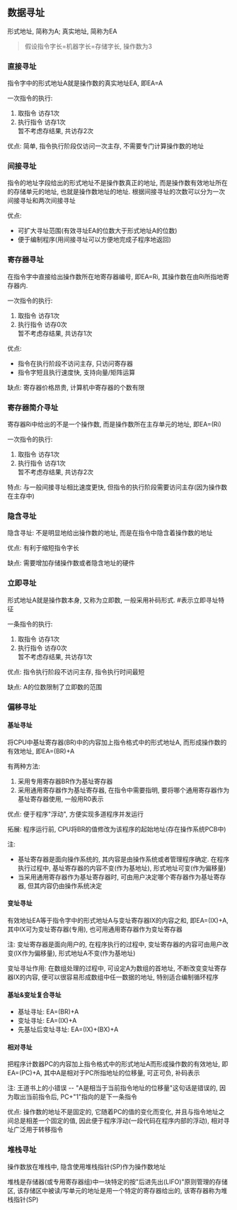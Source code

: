 ## 数据寻址

形式地址, 简称为A; 真实地址, 简称为EA

> 假设指令字长=机器字长=存储字长, 操作数为3

### 直接寻址

指令字中的形式地址A就是操作数的真实地址EA, 即EA=A

一次指令的执行:
1. 取指令 访存1次
2. 执行指令 访存1次
<br> 暂不考虑存结果, 共访存2次

优点: 简单, 指令执行阶段仅访问一次主存, 不需要专门计算操作数的地址

### 间接寻址

指令的地址字段给出的形式地址不是操作数真正的地址, 而是操作数有效地址所在的存储单元的地址, 也就是操作数地址的地址. 根据间接寻址的次数可以分为一次间接寻址和两次间接寻址

优点: 
- 可扩大寻址范围(有效寻址EA的位数大于形式地址A的位数)
- 便于编制程序(用间接寻址可以方便地完成子程序地返回)

### 寄存器寻址

在指令字中直接给出操作数所在地寄存器编号, 即EA=Ri, 其操作数在由Ri所指地寄存器内.

一次指令的执行: 
1. 取指令 访存1次
2. 执行指令 访存0次
<br> 暂不考虑存结果, 共访存1次

优点: 
- 指令在执行阶段不访问主存, 只访问寄存器
- 指令字短且执行速度快, 支持向量/矩阵运算

缺点: 寄存器价格昂贵, 计算机中寄存器的个数有限

### 寄存器简介寻址

寄存器Ri中给出的不是一个操作数, 而是操作数所在主存单元的地址, 即EA=(Ri)

一次指令的执行:
1. 取指令 访存1次
2. 执行指令 访存1次
<br> 暂不考虑存结果, 共访存2次

特点: 与一般间接寻址相比速度更快, 但指令的执行阶段需要访问主存(因为操作数在主存中)

### 隐含寻址

隐含寻址: 不是明显地给出操作数的地址, 而是在指令中隐含着操作数的地址

优点: 有利于缩短指令字长

缺点: 需要增加存储操作数或者隐含地址的硬件

### 立即寻址

形式地址A就是操作数本身, 又称为立即数, 一般采用补码形式. #表示立即寻址特征

一条指令的执行:
1. 取指令 访存1次
2. 执行指令 访存0次
<br> 暂不考虑存结果, 共访存1次

优点: 指令执行阶段不访问主存, 指令执行时间最短

缺点: A的位数限制了立即数的范围

### 偏移寻址

#### 基址寻址

将CPU中基址寄存器(BR)中的内容加上指令格式中的形式地址A, 而形成操作数的有效地址, 即EA=(BR)+A

有两种方法:
1. 采用专用寄存器BR作为基址寄存器
2. 采用通用寄存器作为基址寄存器, 在指令中需要指明, 要将哪个通用寄存器作为基址寄存器使用, 一般用R0表示

优点: 便于程序"浮动", 方便实现多道程序并发运行

拓展: 程序运行前, CPU将BR的值修改为该程序的起始地址(存在操作系统PCB中)

注: 
- 基址寄存器是面向操作系统的, 其内容是由操作系统或者管理程序确定. 在程序执行过程中, 基址寄存器的内容不变(作为基地址), 形式地址可变(作为偏移量)
- 当采用通用寄存器作为基址寄存器时, 可由用户决定哪个寄存器作为基址寄存器, 但其内容仍由操作系统决定

#### 变址寻址

有效地址EA等于指令字中的形式地址A与变址寄存器IX的内容之和, 即EA=(IX)+A, 其中IX可为变址寄存器(专用), 也可用通用寄存器作为变址寄存器

注: 变址寄存器是面向用户的, 在程序执行的过程中, 变址寄存器的内容可由用户改变(IX作为偏移量), 形式地址A不变(作为基地址)

变址寻址作用: 在数组处理的过程中, 可设定A为数组的首地址, 不断改变变址寄存器IX的内容, 便可以很容易形成数组中任一数据的地址, 特别适合编制循环程序

#### 基址&变址复合寻址

- 基址寻址: EA=(BR)+A
- 变址寻址: EA=(IX)+A
- 先基址后变址寻址: EA=(IX)+(BX)+A

#### 相对寻址

把程序计数器PC的内容加上指令格式中的形式地址A而形成操作数的有效地址, 即EA=(PC)+A, 其中A是相对于PC所指地址的位移量, 可正可负, 补码表示

注: 王道书上的小错误 -- "A是相当于当前指令地址的位移量"这句话是错误的, 因为取出当前指令后, PC+"1"指向的是下一条指令

优点: 操作数的地址不是固定的, 它随着PC的值的变化而变化, 并且与指令地址之间总是相差一个固定的值, 因此便于程序浮动(一段代码在程序内部的浮动), 相对寻址广泛用于转移指令

### 堆栈寻址

操作数放在堆栈中, 隐含使用堆栈指针(SP)作为操作数地址

堆栈是存储器(或专用寄存器组)中一块特定的按"后进先出(LIFO)"原则管理的存储区, 该存储区中被读/写单元的地址是用一个特定的寄存器给出的, 该寄存器称为堆栈指针(SP)